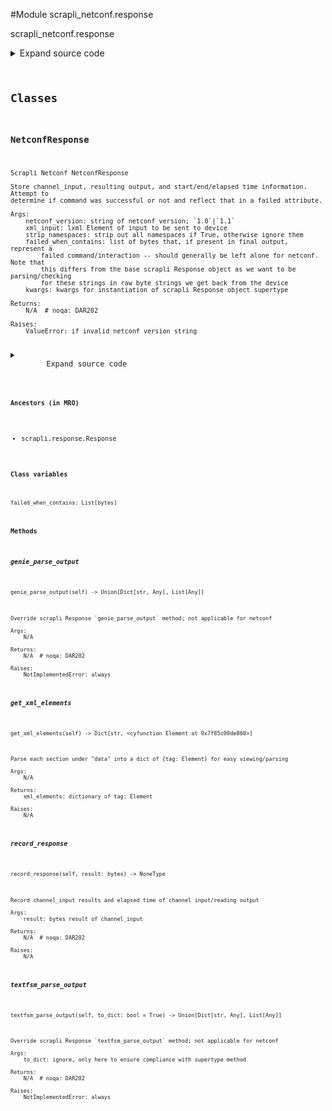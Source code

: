 <link rel="preload stylesheet" as="style" href="https://cdnjs.cloudflare.com/ajax/libs/10up-sanitize.css/11.0.1/sanitize.min.css" integrity="sha256-PK9q560IAAa6WVRRh76LtCaI8pjTJ2z11v0miyNNjrs=" crossorigin>
<link rel="preload stylesheet" as="style" href="https://cdnjs.cloudflare.com/ajax/libs/10up-sanitize.css/11.0.1/typography.min.css" integrity="sha256-7l/o7C8jubJiy74VsKTidCy1yBkRtiUGbVkYBylBqUg=" crossorigin>
<link rel="stylesheet preload" as="style" href="https://cdnjs.cloudflare.com/ajax/libs/highlight.js/10.1.1/styles/github.min.css" crossorigin>
<script defer src="https://cdnjs.cloudflare.com/ajax/libs/highlight.js/10.1.1/highlight.min.js" integrity="sha256-Uv3H6lx7dJmRfRvH8TH6kJD1TSK1aFcwgx+mdg3epi8=" crossorigin></script>
<script>window.addEventListener('DOMContentLoaded', () => hljs.initHighlighting())</script>















#Module scrapli_netconf.response

scrapli_netconf.response

<details class="source">
    <summary>
        <span>Expand source code</span>
    </summary>
    <pre>
        <code class="python">
"""scrapli_netconf.response"""
import logging
import re
from datetime import datetime
from typing import Any, Dict, List, Optional, Tuple, Union

from lxml import etree
from lxml.etree import Element

from scrapli.response import Response
from scrapli_netconf.constants import NetconfVersion
from scrapli_netconf.helper import remove_namespaces

LOG = logging.getLogger("response")

# "chunk match" matches two groups per section returned from the netconf server, first the length of
# the response, and second the response itself. we use the length of the response to validate the
# response is in fact X length. this regex is basically "start at line feed, and match "#123" where
# "123" is obviously any length of digits... then we don't capture zero or more newlines because we
# dont care about them. Next we have the main capture group -- this starts with a negative lookahead
# that says we want to stop matching as soon as we hit another "#123" *or* a "##" (end of message),
# after that we match anything "." and that is the "body" of the response
CHUNK_MATCH_1_1 = re.compile(pattern=rb"^#(\d+)(?:\n*)(((?!#\d+\n+|##).)*)", flags=re.M | re.S)

PARSER = etree.XMLParser(remove_blank_text=True, recover=True)


class NetconfResponse(Response):
    # intentionally overriding base class' list of strings for failed when contains
    failed_when_contains: List[bytes]  # type: ignore[assignment]

    def __init__(
        self,
        netconf_version: NetconfVersion,
        xml_input: Element,
        strip_namespaces: bool = True,
        failed_when_contains: Optional[Union[bytes, List[bytes]]] = None,
        **kwargs: Any,
    ):
        """
        Scrapli Netconf NetconfResponse

        Store channel_input, resulting output, and start/end/elapsed time information. Attempt to
        determine if command was successful or not and reflect that in a failed attribute.

        Args:
            netconf_version: string of netconf version; `1.0`|`1.1`
            xml_input: lxml Element of input to be sent to device
            strip_namespaces: strip out all namespaces if True, otherwise ignore them
            failed_when_contains: list of bytes that, if present in final output, represent a
                failed command/interaction -- should generally be left alone for netconf. Note that
                this differs from the base scrapli Response object as we want to be parsing/checking
                for these strings in raw byte strings we get back from the device
            kwargs: kwargs for instantiation of scrapli Response object supertype

        Returns:
            N/A  # noqa: DAR202

        Raises:
            ValueError: if invalid netconf_version string

        """
        if netconf_version not in (NetconfVersion.VERSION_1_0, NetconfVersion.VERSION_1_1):
            raise ValueError(f"`netconf_version` should be one of 1.0|1.1, got `{netconf_version}`")

        self.netconf_version = netconf_version
        self.xml_input = xml_input
        self.strip_namespaces = strip_namespaces
        self.xml_result: Element

        super().__init__(**kwargs)

        if failed_when_contains is None:
            # match on both opening and closing tags too so we never have to think about/compare
            # things with namespaces (the closing tags wont have namespaces)
            failed_when_contains = [
                b"</rpc-error>",
                b"</rpc-errors>",
                b"<rpc-error>",
                b"<rpc-errors>",
            ]
        if isinstance(failed_when_contains, bytes):
            failed_when_contains = [failed_when_contains]
        self.failed_when_contains = failed_when_contains

        self.error_messages: List[str] = []

    def record_response(self, result: bytes) -> None:
        """
        Record channel_input results and elapsed time of channel input/reading output

        Args:
            result: bytes result of channel_input

        Returns:
            N/A  # noqa: DAR202

        Raises:
            N/A

        """
        self.finish_time = datetime.now()
        self.elapsed_time = (self.finish_time - self.start_time).total_seconds()
        self.raw_result = result

        if not self.failed_when_contains:
            self.failed = False
        elif not any(err in self.raw_result for err in self.failed_when_contains):
            self.failed = False

        if self.netconf_version == NetconfVersion.VERSION_1_0:
            self._record_response_netconf_1_0()
        else:
            self._record_response_netconf_1_1()

        if self.failed:
            self._fetch_error_messages()

    def _record_response_netconf_1_0(self) -> None:
        """
        Record response for netconf version 1.0

        Args:
            N/A

        Returns:
            N/A  # noqa: DAR202

        Raises:
            N/A

        """
        # remove the message end characters and xml document header see:
        # https://github.com/scrapli/scrapli_netconf/issues/1
        self.xml_result = etree.fromstring(
            self.raw_result.replace(b"]]>]]>", b"").replace(
                b'<?xml version="1.0" encoding="UTF-8"?>', b""
            ),
            parser=PARSER,
        )

        if self.strip_namespaces:
            self.xml_result = remove_namespaces(self.xml_result)
            self.result = etree.tostring(self.xml_result, pretty_print=True).decode()
        else:
            self.result = etree.tostring(self.xml_result, pretty_print=True).decode()

    def _validate_chunk_size_netconf_1_1(self, result: Tuple[str, bytes]) -> None:
        """
        Validate individual chunk size; handle parsing trailing new lines for chunk sizes

        It seems that some platforms behave slightly differently than others (looking at you IOSXE)
        in the way they count chunk sizes with respect to trailing whitespace. Per my reading of the
        RFC, the response for a netconf 1.1 response should look like this:

        ```
        ##XYZ
        <somexml>
        ##
        ```

        Where "XYZ" is an integer number of the count of chars in the following chunk (the chars up
        to the next "##" symbols), then the actual XML response, then a new line(!!!!) and a pair of
        hash symbols to indicate the chunk is complete.

        IOSXE seems to *not* want to see the newline between the XML payload and the double hash
        symbols... instead when it sees that newline it immediately returns the response. This
        breaks the core behavior of scrapli in that scrapli always writes the input, then reads the
        written inputs off the channel *before* sending a return character. This ensures that we
        never have to deal with stripping out the inputs and such because it has already been read.
        With IOSXE Behaving this way, we have to instead use `send_input` with the `eager` flag set
        -- this means that we do *not* read the inputs, we simply send a return. We then have to do
        a little extra parsing to strip out the inputs, but thats no big deal...

        Where this finally gets to "spacing" -- IOSXE seems to include trailing newlines *sometimes*
        but not other times, whereas IOSXR (for example) *always* counts a single trailing newline
        (after the XML). SO.... long story long... (the above chunk stuff doesn't necessarily matter
        for this, but felt like as good a place to document it as any...) this method deals w/
        newline counts -- we check the expected chunk length against the actual char count, the char
        count with all trailing whitespace stripped, and the count of the chunk + a *single*
        trailing newline character...

        FIN

        Args:
            result: Tuple from re.findall parsing the full response object

        Returns:
            N/A  # noqa: DAR202

        Raises:
            N/A

        """
        expected_len = int(result[0])
        result_value = result[1]

        actual_len = len(result_value)
        rstripped_len = len(result_value.rstrip())

        trailing_newline_count = actual_len - rstripped_len
        if trailing_newline_count > 1:
            extraneous_trailing_newline_count = trailing_newline_count - 1
        else:
            extraneous_trailing_newline_count = 1
        trimmed_newline_len = actual_len - extraneous_trailing_newline_count

        if rstripped_len == 0:
            # at least nokia tends to have itty bitty chunks of one element, and/or chunks that have
            # *only* whitespace and our regex ignores this, so if there was/is nothing in the result
            # section we can assume it was just whitespace and move on w/our lives
            actual_len = expected_len

        if expected_len == actual_len:
            return
        if expected_len == rstripped_len:
            return
        if expected_len == trimmed_newline_len:
            return

        LOG.critical(
            f"Return element length invalid, expected {expected_len} got {actual_len} for "
            f"element: {repr(result_value)}"
        )
        self.failed = True

    def _record_response_netconf_1_1(self) -> None:
        """
        Record response for netconf version 1.1

        Args:
            N/A

        Returns:
            N/A  # noqa: DAR202

        Raises:
            N/A

        """
        result_sections = re.findall(pattern=CHUNK_MATCH_1_1, string=self.raw_result)

        # validate all received data
        for result in result_sections:
            self._validate_chunk_size_netconf_1_1(result=result)

        self.xml_result = etree.fromstring(
            b"\n".join(
                [
                    # remove the message end characters and xml document header see:
                    # https://github.com/scrapli/scrapli_netconf/issues/1
                    result[1].replace(b'<?xml version="1.0" encoding="UTF-8"?>', b"")
                    for result in result_sections
                ]
            ),
            parser=PARSER,
        )

        if self.strip_namespaces:
            self.xml_result = remove_namespaces(self.xml_result)
            self.result = etree.tostring(self.xml_result, pretty_print=True).decode()
        else:
            self.result = etree.tostring(self.xml_result, pretty_print=True).decode()

    def _fetch_error_messages(self) -> None:
        """
        Fetch all error messages (if any)

        RFC states that there MAY be more than one rpc-error so we just xpath for all
        "error-message" tags and pull out the text of those elements. The strip is just to remove
        leading/trailing white space to make things look a bit nicer.

        Args:
            N/A

        Returns:
            N/A  # noqa: DAR202

        Raises:
            N/A

        """
        err_messages = self.xml_result.xpath("//rpc-error/error-message")
        self.error_messages = [err.text.strip() for err in err_messages]

    def get_xml_elements(self) -> Dict[str, Element]:
        """
        Parse each section under "data" into a dict of {tag: Element} for easy viewing/parsing

        Args:
            N/A

        Returns:
            xml_elements: dictionary of tag: Element

        Raises:
            N/A

        """
        xml_elements = {}
        data_element = self.xml_result.find("data", namespaces=self.xml_result.nsmap)

        # juniper doesn't return data in a "data" element for bare rpc calls, guard against that
        # breaking the iterchildren()
        if data_element is not None:
            for child in data_element.iterchildren():
                _tag = etree.QName(child.tag).localname
                xml_elements[_tag] = child
        return xml_elements

    def textfsm_parse_output(self, to_dict: bool = True) -> Union[Dict[str, Any], List[Any]]:
        """
        Override scrapli Response `textfsm_parse_output` method; not applicable for netconf

        Args:
            to_dict: ignore, only here to ensure compliance with supertype method

        Returns:
            N/A  # noqa: DAR202

        Raises:
            NotImplementedError: always

        """
        raise NotImplementedError("No textfsm parsing for netconf output!")

    def genie_parse_output(self) -> Union[Dict[str, Any], List[Any]]:
        """
        Override scrapli Response `genie_parse_output` method; not applicable for netconf

        Args:
            N/A

        Returns:
            N/A  # noqa: DAR202

        Raises:
            NotImplementedError: always

        """
        raise NotImplementedError("No genie parsing for netconf output!")
        </code>
    </pre>
</details>




## Classes

### NetconfResponse


```text
Scrapli Netconf NetconfResponse

Store channel_input, resulting output, and start/end/elapsed time information. Attempt to
determine if command was successful or not and reflect that in a failed attribute.

Args:
    netconf_version: string of netconf version; `1.0`|`1.1`
    xml_input: lxml Element of input to be sent to device
    strip_namespaces: strip out all namespaces if True, otherwise ignore them
    failed_when_contains: list of bytes that, if present in final output, represent a
        failed command/interaction -- should generally be left alone for netconf. Note that
        this differs from the base scrapli Response object as we want to be parsing/checking
        for these strings in raw byte strings we get back from the device
    kwargs: kwargs for instantiation of scrapli Response object supertype

Returns:
    N/A  # noqa: DAR202

Raises:
    ValueError: if invalid netconf_version string
```

<details class="source">
    <summary>
        <span>Expand source code</span>
    </summary>
    <pre>
        <code class="python">
class NetconfResponse(Response):
    # intentionally overriding base class' list of strings for failed when contains
    failed_when_contains: List[bytes]  # type: ignore[assignment]

    def __init__(
        self,
        netconf_version: NetconfVersion,
        xml_input: Element,
        strip_namespaces: bool = True,
        failed_when_contains: Optional[Union[bytes, List[bytes]]] = None,
        **kwargs: Any,
    ):
        """
        Scrapli Netconf NetconfResponse

        Store channel_input, resulting output, and start/end/elapsed time information. Attempt to
        determine if command was successful or not and reflect that in a failed attribute.

        Args:
            netconf_version: string of netconf version; `1.0`|`1.1`
            xml_input: lxml Element of input to be sent to device
            strip_namespaces: strip out all namespaces if True, otherwise ignore them
            failed_when_contains: list of bytes that, if present in final output, represent a
                failed command/interaction -- should generally be left alone for netconf. Note that
                this differs from the base scrapli Response object as we want to be parsing/checking
                for these strings in raw byte strings we get back from the device
            kwargs: kwargs for instantiation of scrapli Response object supertype

        Returns:
            N/A  # noqa: DAR202

        Raises:
            ValueError: if invalid netconf_version string

        """
        if netconf_version not in (NetconfVersion.VERSION_1_0, NetconfVersion.VERSION_1_1):
            raise ValueError(f"`netconf_version` should be one of 1.0|1.1, got `{netconf_version}`")

        self.netconf_version = netconf_version
        self.xml_input = xml_input
        self.strip_namespaces = strip_namespaces
        self.xml_result: Element

        super().__init__(**kwargs)

        if failed_when_contains is None:
            # match on both opening and closing tags too so we never have to think about/compare
            # things with namespaces (the closing tags wont have namespaces)
            failed_when_contains = [
                b"</rpc-error>",
                b"</rpc-errors>",
                b"<rpc-error>",
                b"<rpc-errors>",
            ]
        if isinstance(failed_when_contains, bytes):
            failed_when_contains = [failed_when_contains]
        self.failed_when_contains = failed_when_contains

        self.error_messages: List[str] = []

    def record_response(self, result: bytes) -> None:
        """
        Record channel_input results and elapsed time of channel input/reading output

        Args:
            result: bytes result of channel_input

        Returns:
            N/A  # noqa: DAR202

        Raises:
            N/A

        """
        self.finish_time = datetime.now()
        self.elapsed_time = (self.finish_time - self.start_time).total_seconds()
        self.raw_result = result

        if not self.failed_when_contains:
            self.failed = False
        elif not any(err in self.raw_result for err in self.failed_when_contains):
            self.failed = False

        if self.netconf_version == NetconfVersion.VERSION_1_0:
            self._record_response_netconf_1_0()
        else:
            self._record_response_netconf_1_1()

        if self.failed:
            self._fetch_error_messages()

    def _record_response_netconf_1_0(self) -> None:
        """
        Record response for netconf version 1.0

        Args:
            N/A

        Returns:
            N/A  # noqa: DAR202

        Raises:
            N/A

        """
        # remove the message end characters and xml document header see:
        # https://github.com/scrapli/scrapli_netconf/issues/1
        self.xml_result = etree.fromstring(
            self.raw_result.replace(b"]]>]]>", b"").replace(
                b'<?xml version="1.0" encoding="UTF-8"?>', b""
            ),
            parser=PARSER,
        )

        if self.strip_namespaces:
            self.xml_result = remove_namespaces(self.xml_result)
            self.result = etree.tostring(self.xml_result, pretty_print=True).decode()
        else:
            self.result = etree.tostring(self.xml_result, pretty_print=True).decode()

    def _validate_chunk_size_netconf_1_1(self, result: Tuple[str, bytes]) -> None:
        """
        Validate individual chunk size; handle parsing trailing new lines for chunk sizes

        It seems that some platforms behave slightly differently than others (looking at you IOSXE)
        in the way they count chunk sizes with respect to trailing whitespace. Per my reading of the
        RFC, the response for a netconf 1.1 response should look like this:

        ```
        ##XYZ
        <somexml>
        ##
        ```

        Where "XYZ" is an integer number of the count of chars in the following chunk (the chars up
        to the next "##" symbols), then the actual XML response, then a new line(!!!!) and a pair of
        hash symbols to indicate the chunk is complete.

        IOSXE seems to *not* want to see the newline between the XML payload and the double hash
        symbols... instead when it sees that newline it immediately returns the response. This
        breaks the core behavior of scrapli in that scrapli always writes the input, then reads the
        written inputs off the channel *before* sending a return character. This ensures that we
        never have to deal with stripping out the inputs and such because it has already been read.
        With IOSXE Behaving this way, we have to instead use `send_input` with the `eager` flag set
        -- this means that we do *not* read the inputs, we simply send a return. We then have to do
        a little extra parsing to strip out the inputs, but thats no big deal...

        Where this finally gets to "spacing" -- IOSXE seems to include trailing newlines *sometimes*
        but not other times, whereas IOSXR (for example) *always* counts a single trailing newline
        (after the XML). SO.... long story long... (the above chunk stuff doesn't necessarily matter
        for this, but felt like as good a place to document it as any...) this method deals w/
        newline counts -- we check the expected chunk length against the actual char count, the char
        count with all trailing whitespace stripped, and the count of the chunk + a *single*
        trailing newline character...

        FIN

        Args:
            result: Tuple from re.findall parsing the full response object

        Returns:
            N/A  # noqa: DAR202

        Raises:
            N/A

        """
        expected_len = int(result[0])
        result_value = result[1]

        actual_len = len(result_value)
        rstripped_len = len(result_value.rstrip())

        trailing_newline_count = actual_len - rstripped_len
        if trailing_newline_count > 1:
            extraneous_trailing_newline_count = trailing_newline_count - 1
        else:
            extraneous_trailing_newline_count = 1
        trimmed_newline_len = actual_len - extraneous_trailing_newline_count

        if rstripped_len == 0:
            # at least nokia tends to have itty bitty chunks of one element, and/or chunks that have
            # *only* whitespace and our regex ignores this, so if there was/is nothing in the result
            # section we can assume it was just whitespace and move on w/our lives
            actual_len = expected_len

        if expected_len == actual_len:
            return
        if expected_len == rstripped_len:
            return
        if expected_len == trimmed_newline_len:
            return

        LOG.critical(
            f"Return element length invalid, expected {expected_len} got {actual_len} for "
            f"element: {repr(result_value)}"
        )
        self.failed = True

    def _record_response_netconf_1_1(self) -> None:
        """
        Record response for netconf version 1.1

        Args:
            N/A

        Returns:
            N/A  # noqa: DAR202

        Raises:
            N/A

        """
        result_sections = re.findall(pattern=CHUNK_MATCH_1_1, string=self.raw_result)

        # validate all received data
        for result in result_sections:
            self._validate_chunk_size_netconf_1_1(result=result)

        self.xml_result = etree.fromstring(
            b"\n".join(
                [
                    # remove the message end characters and xml document header see:
                    # https://github.com/scrapli/scrapli_netconf/issues/1
                    result[1].replace(b'<?xml version="1.0" encoding="UTF-8"?>', b"")
                    for result in result_sections
                ]
            ),
            parser=PARSER,
        )

        if self.strip_namespaces:
            self.xml_result = remove_namespaces(self.xml_result)
            self.result = etree.tostring(self.xml_result, pretty_print=True).decode()
        else:
            self.result = etree.tostring(self.xml_result, pretty_print=True).decode()

    def _fetch_error_messages(self) -> None:
        """
        Fetch all error messages (if any)

        RFC states that there MAY be more than one rpc-error so we just xpath for all
        "error-message" tags and pull out the text of those elements. The strip is just to remove
        leading/trailing white space to make things look a bit nicer.

        Args:
            N/A

        Returns:
            N/A  # noqa: DAR202

        Raises:
            N/A

        """
        err_messages = self.xml_result.xpath("//rpc-error/error-message")
        self.error_messages = [err.text.strip() for err in err_messages]

    def get_xml_elements(self) -> Dict[str, Element]:
        """
        Parse each section under "data" into a dict of {tag: Element} for easy viewing/parsing

        Args:
            N/A

        Returns:
            xml_elements: dictionary of tag: Element

        Raises:
            N/A

        """
        xml_elements = {}
        data_element = self.xml_result.find("data", namespaces=self.xml_result.nsmap)

        # juniper doesn't return data in a "data" element for bare rpc calls, guard against that
        # breaking the iterchildren()
        if data_element is not None:
            for child in data_element.iterchildren():
                _tag = etree.QName(child.tag).localname
                xml_elements[_tag] = child
        return xml_elements

    def textfsm_parse_output(self, to_dict: bool = True) -> Union[Dict[str, Any], List[Any]]:
        """
        Override scrapli Response `textfsm_parse_output` method; not applicable for netconf

        Args:
            to_dict: ignore, only here to ensure compliance with supertype method

        Returns:
            N/A  # noqa: DAR202

        Raises:
            NotImplementedError: always

        """
        raise NotImplementedError("No textfsm parsing for netconf output!")

    def genie_parse_output(self) -> Union[Dict[str, Any], List[Any]]:
        """
        Override scrapli Response `genie_parse_output` method; not applicable for netconf

        Args:
            N/A

        Returns:
            N/A  # noqa: DAR202

        Raises:
            NotImplementedError: always

        """
        raise NotImplementedError("No genie parsing for netconf output!")
        </code>
    </pre>
</details>


#### Ancestors (in MRO)
- scrapli.response.Response
#### Class variables

    
`failed_when_contains: List[bytes]`



#### Methods

    

##### genie_parse_output
`genie_parse_output(self) ‑> Union[Dict[str, Any], List[Any]]`

```text
Override scrapli Response `genie_parse_output` method; not applicable for netconf

Args:
    N/A

Returns:
    N/A  # noqa: DAR202

Raises:
    NotImplementedError: always
```



    

##### get_xml_elements
`get_xml_elements(self) ‑> Dict[str, <cyfunction Element at 0x7f85c00de860>]`

```text
Parse each section under "data" into a dict of {tag: Element} for easy viewing/parsing

Args:
    N/A

Returns:
    xml_elements: dictionary of tag: Element

Raises:
    N/A
```



    

##### record_response
`record_response(self, result: bytes) ‑> NoneType`

```text
Record channel_input results and elapsed time of channel input/reading output

Args:
    result: bytes result of channel_input

Returns:
    N/A  # noqa: DAR202

Raises:
    N/A
```



    

##### textfsm_parse_output
`textfsm_parse_output(self, to_dict: bool = True) ‑> Union[Dict[str, Any], List[Any]]`

```text
Override scrapli Response `textfsm_parse_output` method; not applicable for netconf

Args:
    to_dict: ignore, only here to ensure compliance with supertype method

Returns:
    N/A  # noqa: DAR202

Raises:
    NotImplementedError: always
```